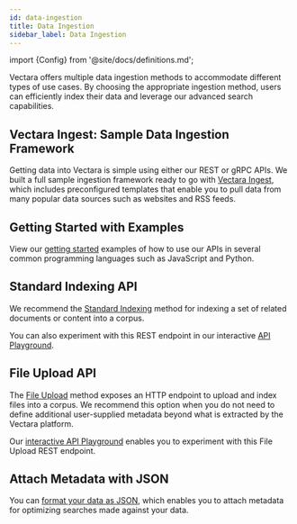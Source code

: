 ```yaml
---
id: data-ingestion
title: Data Ingestion
sidebar_label: Data Ingestion
---
```


import {Config} from '@site/docs/definitions.md';

Vectara offers multiple data ingestion methods to accommodate different types 
of use cases. By choosing the appropriate ingestion method, users can 
efficiently index their data and leverage our advanced search capabilities.

## Vectara Ingest: Sample Data Ingestion Framework

Getting data into Vectara is simple using either our REST or gRPC APIs. We 
built a full sample ingestion framework ready to go with [Vectara Ingest](https://github.com/vectara/vectara-ingest), which 
includes preconfigured templates that enable you to pull data from many 
popular data sources such as websites and RSS feeds.

## Getting Started with Examples

View our [getting started](https://github.com/vectara/getting-started) examples of how to use our APIs 
in several common programming languages such as JavaScript and Python.


## Standard Indexing API

We recommend the [Standard Indexing](/docs/api-reference/indexing-apis/indexing) method for indexing a set of 
related documents or content into a corpus.

You can also experiment with this REST endpoint in our interactive [API Playground](/docs/rest-api/index).


## File Upload API

The [File Upload](/docs/api-reference/indexing-apis/file-upload/file-upload) method exposes an HTTP endpoint to upload and index 
files into a corpus. We recommend this option when you do not need to define 
additional user-supplied metadata beyond what is extracted by the Vectara 
platform.

Our [interactive API Playground](/docs/rest-api/file-upload) enables you
to experiment with this File Upload REST endpoint.

## Attach Metadata with JSON

You can [format your data as JSON](/docs/api-reference/indexing-apis/file-upload/format-for-upload), which enables you to attach metadata for 
optimizing searches made against your data. 
